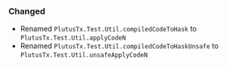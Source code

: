### Changed

- Renamed `PlutusTx.Test.Util.compiledCodeToHask` to `PlutusTx.Test.Util.applyCodeN`
- Renamed `PlutusTx.Test.Util.compiledCodeToHaskUnsafe` to `PlutusTx.Test.Util.unsafeApplyCodeN`
